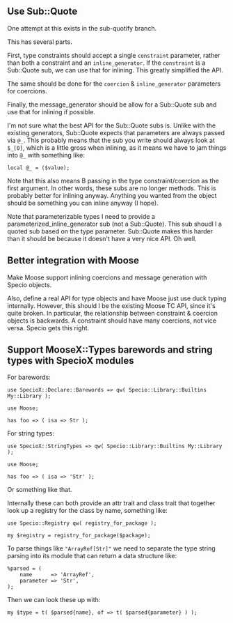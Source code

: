 ## Use Sub::Quote

One attempt at this exists in the sub-quotify branch.

This has several parts.

First, type constraints should accept a single `constraint` parameter, rather
than both a constraint and an `inline_generator`. If the `constraint` is a
Sub::Quote sub, we can use that for inlining. This greatly simplified the API.

The same should be done for the `coercion` & `inline_generator` parameters for
coercions.

Finally, the message_generator should be allow for a Sub::Quote sub and use
that for inlining if possible.

I'm not sure what the best API for the Sub::Quote subs is. Unlike with the
existing generators, Sub::Quote expects that parameters are always passed via
`@_`. This probably means that the sub you write should always look at
`$_[0]`, which is a little gross when inlining, as it means we have to jam
things into `@_` with something like:

    local @_ = ($value);

Note that this also means B<not> passing in the type constraint/coercion as
the first argument. In other words, these subs are no longer methods. This is
probably better for inlining anyway. Anything you wanted from the object
should be something you can inline anyway (I hope).

Note that parameterizable types I<still> need to provide a
parameterized_inline_generator sub (not a Sub::Quote). This sub shoudl
I<return> a quoted sub based on the type parameter. Sub::Quote makes this
harder than it should be because it doesn't have a very nice API. Oh well.

## Better integration with Moose

Make Moose support inlining coercions and message generation with Specio objects.

Also, define a real API for type objects and have Moose just use duck typing
internally. However, this should I<not> be the existing Moose TC API, since
it's quite broken. In particular, the relationship between constraint &
coercion objects is backwards. A constraint should have many coercions, not
vice versa. Specio gets this right.

## Support MooseX::Types barewords and string types with SpecioX modules

For barewords:

    use SpecioX::Declare::Barewords => qw( Specio::Library::Builtins My::Library );

    use Moose;

    has foo => ( isa => Str );

For string types:

    use SpecioX::StringTypes => qw( Specio::Library::Builtins My::Library );

    use Moose;

    has foo => ( isa => 'Str' );

Or something like that.

Internally these can both provide an attr trait and class trait that together
look up a registry for the class by name, something like:

    use Specio::Registry qw( registry_for_package );

    my $registry = registry_for_package($package);

To parse things like `"ArrayRef[Str]"` we need to separate the type string
parsing into its module that can return a data structure like:

    %parsed = (
        name      => 'ArrayRef',
        parameter => 'Str',
    );

Then we can look these up with:

    my $type = t( $parsed{name}, of => t( $parsed{parameter} ) );
